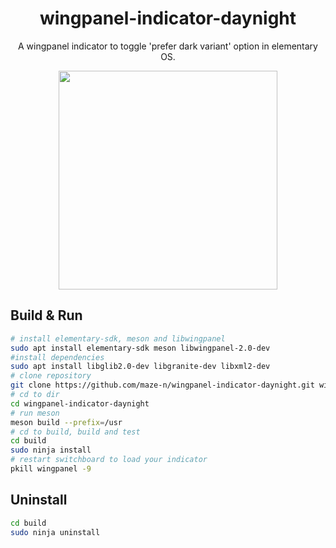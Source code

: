 <h1 align="center">wingpanel-indicator-daynight</h1>

<p align="center">A wingpanel indicator to toggle 'prefer dark variant' option in elementary OS.</p>

<p align="center"><img src="https://raw.githubusercontent.com/maze-n/wingpanel-indicator-daynight/master/screenshots/screenshot-1.png" width="350">
</p>

## Build & Run

```bash
# install elementary-sdk, meson and libwingpanel
sudo apt install elementary-sdk meson libwingpanel-2.0-dev
#install dependencies
sudo apt install libglib2.0-dev libgranite-dev libxml2-dev
# clone repository
git clone https://github.com/maze-n/wingpanel-indicator-daynight.git wingpanel-indicator-daynight
# cd to dir
cd wingpanel-indicator-daynight
# run meson
meson build --prefix=/usr
# cd to build, build and test
cd build
sudo ninja install
# restart switchboard to load your indicator
pkill wingpanel -9
```

## Uninstall

```bash
cd build
sudo ninja uninstall
```
